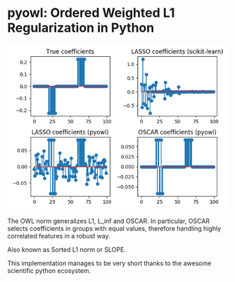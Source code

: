 # pyowl: Ordered Weighted L1 Regularization in Python

![OWL vs Lasso example](toy_example.png?raw=true "OWL vs Lasso example")

The OWL norm generalizes L1, L_inf and OSCAR. In particular, OSCAR selects
coefficients in groups with equal values, therefore handling highly
correlated features in a robust way.

Also known as Sorted L1 norm or SLOPE.

This implementation manages to be very short thanks to the awesome scientific
python ecosystem.

